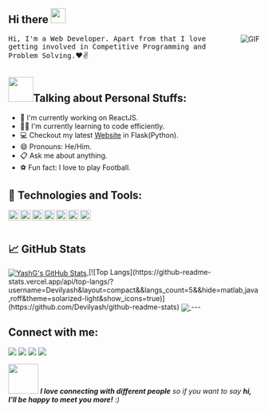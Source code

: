**Hi there**
<img src="https://raw.githubusercontent.com/MartinHeinz/MartinHeinz/master/wave.gif" width="30px">
---

<img align="right" alt="GIF" src="https://media.giphy.com/media/USV0ym3bVWQJJmNu3N/giphy.gif" />

<samp>Hi, I'm a Web Developer. Apart from that I love getting involved in Competitive Programming and Problem Solving.</samp>❤✌

<img src="https://media.giphy.com/media/VgCDAzcKvsR6OM0uWg/giphy.gif" width="50">**Talking about Personal Stuffs:**
---

- 🔭 I'm currently working on ReactJS.
- 👨‍💻 I'm currently learning to code efficiently.
- 💻 Checkout my latest [Website](https://predictgenics.herokuapp.com/) in Flask(Python).
- 😄 Pronouns: He/Him.
- 📋 Ask me about anything.
- ⚽ Fun fact: I love to play Football.

🔧 **Technologies and Tools:**
---

<img align="left" src="https://edent.github.io/SuperTinyIcons/images/svg/python.svg" width="21px" title="Python" /> <img align="left" src="https://edent.github.io/SuperTinyIcons/images/svg/javascript.svg" width="21px" title="JavaScript" /> <img align="left" src="https://edent.github.io/SuperTinyIcons/images/svg/sass.svg" width="21px" title="Sass" /> <img align="left" src="https://edent.github.io/SuperTinyIcons/images/svg/docker.svg" width="21px" title="Docker" />   <img align="left" src="https://edent.github.io/SuperTinyIcons/images/svg/linux.svg" width="21px" title="Linux" /> <img align="left" src="https://edent.github.io/SuperTinyIcons/images/svg/ubuntu.svg" width="21px" title="Ubuntu" /> <img align="left" src="https://edent.github.io/SuperTinyIcons/images/svg/heroku.svg" width="21px" title="Heroku" />
<br />
<br />

## &#x1f4c8; GitHub Stats

<a href="https://github.com/Devilyash/Devilyash">
  <img align="center" src="https://github-readme-stats.vercel.app/api?username=Devilyash&show_icons=true&line_height=27&count_private=true&title_color=ffffff&text_color=c9cacc&icon_color=2bbc8a&bg_color=1d1f21&cache_seconds=1800" alt="YashG's GitHub Stats" />
</a>
   [![Top Langs](https://github-readme-stats.vercel.app/api/top-langs/?username=Devilyash&layout=compact&&langs_count=5&&hide=matlab,java,roff&theme=solarized-light&show_icons=true)](https://github.com/Devilyash/github-readme-stats)
<a href="https://github.com/Devilyash/Disease-Prediction-System">
  <img align="center" src="https://github-readme-stats.vercel.app/api/pin/?username=Devilyash&repo=Disease-Prediction-System&title_color=ffffff&text_color=c9cacc&icon_color=2bbc8a&bg_color=1d1f21" />
</a>
---

**Connect with me:**
---

<p align = "center">
 
[<img src="https://img.shields.io/badge/linkedin-%2312100E.svg?&style=for-the-badge&logo=linkedin&logoColor=white&color=black" />](https://www.linkedin.com/in/yash-goyal16/)
[<img src="https://img.shields.io/badge/gmail-%2312100E.svg?&style=for-the-badge&logo=gmail&logoColor=white&color=black" />](mailto:yashgoyalg400@gmail.com)
[<img src="https://img.shields.io/badge/instagram-%2312100E.svg?&style=for-the-badge&logo=instagram&logoColor=white&color=black" />](https://www.instagram.com/devil.yash16/)
[<img src="https://img.shields.io/badge/codepen-%2312100E.svg?&style=for-the-badge&logo=codepen&logoColor=white&color=black" />](https://codepen.io/devilyash/)
</p>

<img src="https://media.giphy.com/media/LnQjpWaON8nhr21vNW/giphy.gif" width="60"> <em><b>I love connecting with different people</b> so if you want to say <b>hi, I'll be happy to meet you more!</b> :)</em>
